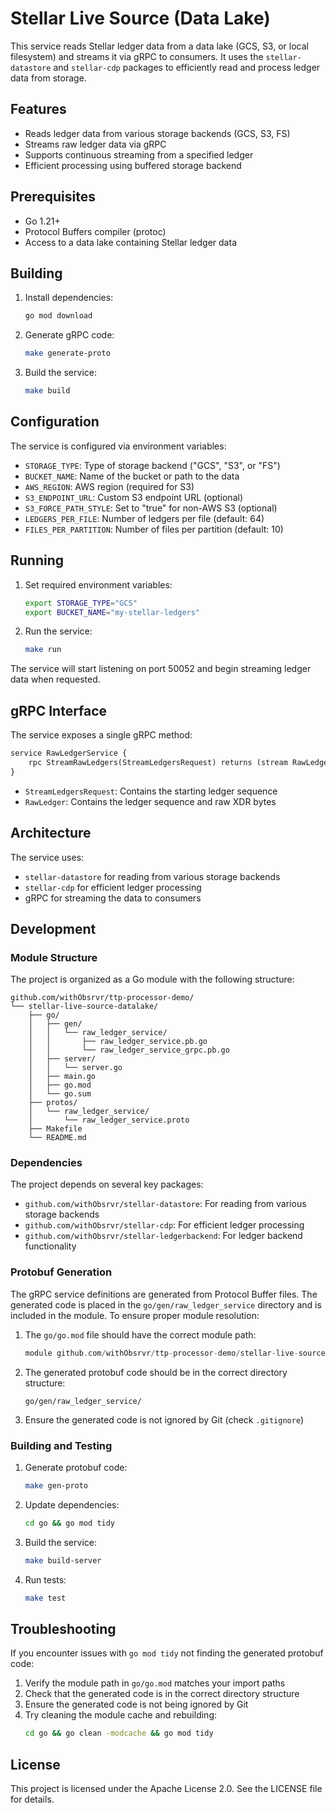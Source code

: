 # Stellar Live Source (Data Lake)

This service reads Stellar ledger data from a data lake (GCS, S3, or local filesystem) and streams it via gRPC to consumers. It uses the `stellar-datastore` and `stellar-cdp` packages to efficiently read and process ledger data from storage.

## Features

- Reads ledger data from various storage backends (GCS, S3, FS)
- Streams raw ledger data via gRPC
- Supports continuous streaming from a specified ledger
- Efficient processing using buffered storage backend

## Prerequisites

- Go 1.21+
- Protocol Buffers compiler (protoc)
- Access to a data lake containing Stellar ledger data

## Building

1. Install dependencies:
   ```bash
   go mod download
   ```

2. Generate gRPC code:
   ```bash
   make generate-proto
   ```

3. Build the service:
   ```bash
   make build
   ```

## Configuration

The service is configured via environment variables:

- `STORAGE_TYPE`: Type of storage backend ("GCS", "S3", or "FS")
- `BUCKET_NAME`: Name of the bucket or path to the data
- `AWS_REGION`: AWS region (required for S3)
- `S3_ENDPOINT_URL`: Custom S3 endpoint URL (optional)
- `S3_FORCE_PATH_STYLE`: Set to "true" for non-AWS S3 (optional)
- `LEDGERS_PER_FILE`: Number of ledgers per file (default: 64)
- `FILES_PER_PARTITION`: Number of files per partition (default: 10)

## Running

1. Set required environment variables:
   ```bash
   export STORAGE_TYPE="GCS"
   export BUCKET_NAME="my-stellar-ledgers"
   ```

2. Run the service:
   ```bash
   make run
   ```

The service will start listening on port 50052 and begin streaming ledger data when requested.

## gRPC Interface

The service exposes a single gRPC method:

```protobuf
service RawLedgerService {
    rpc StreamRawLedgers(StreamLedgersRequest) returns (stream RawLedger) {}
}
```

- `StreamLedgersRequest`: Contains the starting ledger sequence
- `RawLedger`: Contains the ledger sequence and raw XDR bytes

## Architecture

The service uses:
- `stellar-datastore` for reading from various storage backends
- `stellar-cdp` for efficient ledger processing
- gRPC for streaming the data to consumers

## Development

### Module Structure

The project is organized as a Go module with the following structure:

```
github.com/withObsrvr/ttp-processor-demo/
└── stellar-live-source-datalake/
    ├── go/
    │   ├── gen/
    │   │   └── raw_ledger_service/
    │   │       ├── raw_ledger_service.pb.go
    │   │       └── raw_ledger_service_grpc.pb.go
    │   ├── server/
    │   │   └── server.go
    │   ├── main.go
    │   ├── go.mod
    │   └── go.sum
    ├── protos/
    │   └── raw_ledger_service/
    │       └── raw_ledger_service.proto
    ├── Makefile
    └── README.md
```

### Dependencies

The project depends on several key packages:

- `github.com/withObsrvr/stellar-datastore`: For reading from various storage backends
- `github.com/withObsrvr/stellar-cdp`: For efficient ledger processing
- `github.com/withObsrvr/stellar-ledgerbackend`: For ledger backend functionality

### Protobuf Generation

The gRPC service definitions are generated from Protocol Buffer files. The generated code is placed in the `go/gen/raw_ledger_service` directory and is included in the module. To ensure proper module resolution:

1. The `go/go.mod` file should have the correct module path:
   ```go
   module github.com/withObsrvr/ttp-processor-demo/stellar-live-source-datalake/go
   ```

2. The generated protobuf code should be in the correct directory structure:
   ```
   go/gen/raw_ledger_service/
   ```

3. Ensure the generated code is not ignored by Git (check `.gitignore`)

### Building and Testing

1. Generate protobuf code:
   ```bash
   make gen-proto
   ```

2. Update dependencies:
   ```bash
   cd go && go mod tidy
   ```

3. Build the service:
   ```bash
   make build-server
   ```

4. Run tests:
   ```bash
   make test
   ```

## Troubleshooting

If you encounter issues with `go mod tidy` not finding the generated protobuf code:

1. Verify the module path in `go/go.mod` matches your import paths
2. Check that the generated code is in the correct directory structure
3. Ensure the generated code is not being ignored by Git
4. Try cleaning the module cache and rebuilding:
   ```bash
   cd go && go clean -modcache && go mod tidy
   ```

## License

This project is licensed under the Apache License 2.0. See the LICENSE file for details. 